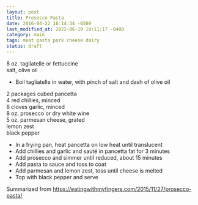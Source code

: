 ```yaml
---
layout: post
title: Prosecco Pasta
date: 2016-04-22 16:14:34 -0500
last_modified_at: 2022-06-19 10:11:17 -0400
category: main
tags: meat pasta pork cheese dairy
status: draft
---
```

8 oz. tagliatelle or fettuccine  
salt, olive oil  

  * Boil tagliatelle in water, with pinch of salt and dash of olive oil

2 packages cubed pancetta  
4 red chillies, minced  
8 cloves garlic, minced  
8 oz. prosecco or dry white wine  
5 oz. parmesan cheese, grated  
lemon zest  
black pepper  

  * In a frying pan, heat pancetta on low heat until translucent
  * Add chillies and garlic and sauté in pancetta fat for 3 minutes
  * Add prosecco and simmer until reduced, about 15 minutes
  * Add pasta to sauce and toss to coat
  * Add parmesan and lemon zest, toss until cheese is melted
  * Top with black pepper and serve

Summarized from https://eatingwithmyfingers.com/2015/11/27/prosecco-pasta/  
